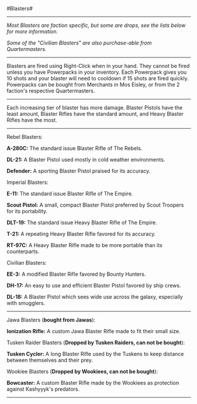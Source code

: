#Blasters#

****

*Most Blasters are faction specific, but some are drops, see the lists below for more information.*

*Some of the "Civilian Blasters" are also purchase-able from Quartermasters.*

****

Blasters are fired using Right-Click when in your hand.  They cannot be fired unless you have Powerpacks in your inventory.  Each Powerpack gives you 10 shots and your blaster will need to cooldown if 15 shots are fired quickly.  Powerpacks can be bought from Merchants in Mos Eisley, or from the 2 faction's respective Quartermasters.

****

Each increasing tier of blaster has more damage.  Blaster Pistols have the least amount, Blaster Rifles have the standard amount, and Heavy Blaster Rifles have the most.

****

Rebel Blasters:

**A-280C:**  The standard issue Blaster Rifle of The Rebels.

**DL-21:**  A Blaster Pistol used mostly in cold weather environments.

**Defender:**  A sporting Blaster Pistol praised for its accuracy.


Imperial Blasters:

**E-11:**  The standard issue Blaster Rifle of The Empire.

**Scout Pistol:**  A small, compact Blaster Pistol preferred by Scout Troopers for its portability.

**DLT-19:**  The standard issue Heavy Blaster Rifle of The Empire.

**T-21:**  A repeating Heavy Blaster Rifle favored for its accuracy.

**RT-97C:**  A Heavy Blaster Rifle made to be more portable than its counterparts.


Civilian Blasters:

**EE-3:**  A modified Blaster Rifle favored by Bounty Hunters.

**DH-17:**  An easy to use and efficient Blaster Pistol favored by ship crews.

**DL-18:**  A Blaster Pistol which sees wide use across the galaxy, especially with smugglers.

****

Jawa Blasters (**bought from Jawas**):

**Ionization Rifle:**  A custom Jawa Blaster Rifle made to fit their small size.


Tusken Raider Blasters (**Dropped by Tusken Raiders, can not be bought**):

**Tusken Cycler:**  A long Blaster Rifle used by the Tuskens to keep distance between themselves and their prey.


Wookiee Blasters (**Dropped by Wookiees, can not be bought**):

**Bowcaster:**  A custom Blaster Rifle made by the Wookiees as protection against Kashyyyk's predators.

****